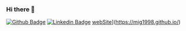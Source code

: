 
### Hi there 👋
[![Github Badge](https://img.shields.io/badge/-Github-000?style=flat-square&logo=Github&logoColor=white&link=https://github.com/mig1998)](https://github.com/mig1998)
[![Linkedin Badge](https://img.shields.io/badge/-LinkedIn-blue?style=flat-square&logo=Linkedin&logoColor=white&link=https://www.linkedin.com/in/miguel-araujo-462303177/)](https://www.linkedin.com/in/miguel-araujo-462303177/)
[webSite](https://img.shields.io/badge/-Twitter-1ca0f1?style=flat-square&labelColor=1ca0f1&logo=twitter&logoColor=white&link=https://mig1998.github.io/)](https://mig1998.github.io/)




<!--
**mig1998/mig1998** is a ✨ _special_ ✨ repository because its `README.md` (this file) appears on your GitHub profile.



Here are some ideas to get you started:

- 🔭 I’m currently working on ...
- 🌱 I’m currently learning ...
- 👯 I’m looking to collaborate on ...
- 🤔 I’m looking for help with ...
- 💬 Ask me about ...
- 📫 How to reach me: ...
- 😄 Pronouns: ...
- ⚡ Fun fact: ...
-->
